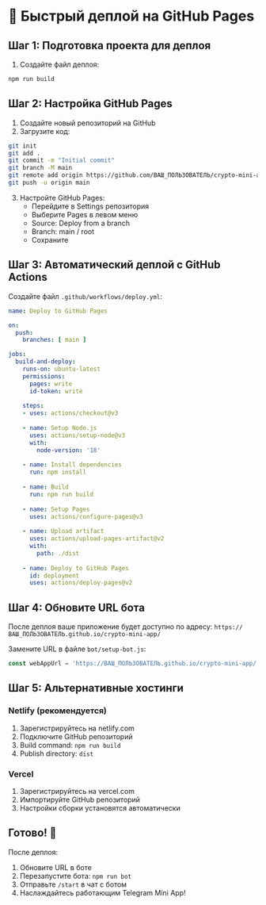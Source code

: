# 🚀 Быстрый деплой на GitHub Pages

## Шаг 1: Подготовка проекта для деплоя

1. Создайте файл деплоя:

```bash
npm run build
```

## Шаг 2: Настройка GitHub Pages

1. Создайте новый репозиторий на GitHub
2. Загрузите код:

```bash
git init
git add .
git commit -m "Initial commit"
git branch -M main
git remote add origin https://github.com/ВАШ_ПОЛЬЗОВАТЕЛЬ/crypto-mini-app.git
git push -u origin main
```

3. Настройте GitHub Pages:
   - Перейдите в Settings репозитория
   - Выберите Pages в левом меню
   - Source: Deploy from a branch
   - Branch: main / root
   - Сохраните

## Шаг 3: Автоматический деплой с GitHub Actions

Создайте файл `.github/workflows/deploy.yml`:

```yaml
name: Deploy to GitHub Pages

on:
  push:
    branches: [ main ]

jobs:
  build-and-deploy:
    runs-on: ubuntu-latest
    permissions:
      pages: write
      id-token: write
    
    steps:
    - uses: actions/checkout@v3
    
    - name: Setup Node.js
      uses: actions/setup-node@v3
      with:
        node-version: '18'
        
    - name: Install dependencies
      run: npm install
      
    - name: Build
      run: npm run build
      
    - name: Setup Pages
      uses: actions/configure-pages@v3
      
    - name: Upload artifact
      uses: actions/upload-pages-artifact@v2
      with:
        path: ./dist
        
    - name: Deploy to GitHub Pages
      id: deployment
      uses: actions/deploy-pages@v2
```

## Шаг 4: Обновите URL бота

После деплоя ваше приложение будет доступно по адресу:
`https://ВАШ_ПОЛЬЗОВАТЕЛЬ.github.io/crypto-mini-app/`

Замените URL в файле `bot/setup-bot.js`:

```javascript
const webAppUrl = 'https://ВАШ_ПОЛЬЗОВАТЕЛЬ.github.io/crypto-mini-app/';
```

## Шаг 5: Альтернативные хостинги

### Netlify (рекомендуется)
1. Зарегистрируйтесь на netlify.com
2. Подключите GitHub репозиторий
3. Build command: `npm run build`
4. Publish directory: `dist`

### Vercel
1. Зарегистрируйтесь на vercel.com
2. Импортируйте GitHub репозиторий
3. Настройки сборки установятся автоматически

## Готово! 🎉

После деплоя:
1. Обновите URL в боте
2. Перезапустите бота: `npm run bot`
3. Отправьте `/start` в чат с ботом
4. Наслаждайтесь работающим Telegram Mini App!